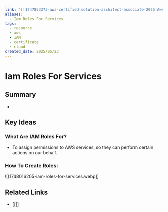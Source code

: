 ```yaml
---
link: "[[1747853373-aws-certified-solution-architect-associate-2025|Aws Certified Solution Architect Associate 2025]]"
aliases:
  - Iam Roles For Services
tags:
  - resource
  - aws
  - IAM
  - certificate
  - cloud
created_date: 2025/05/23
---
```

# Iam Roles For Services
## Summary
- 
## Key Ideas
### What Are IAM Roles For?
- To assign permissions to AWS services, so they can perform certain actions on our behalf.
### How To Create Roles:
![[1748016205-iam-roles-for-services.webp]]
## Related Links
- [[]]

